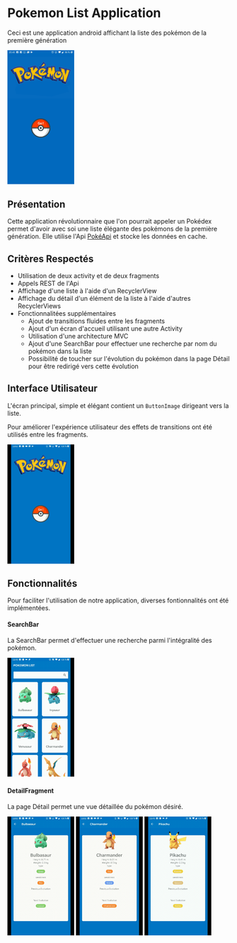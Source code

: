 <link href="style.css" rel="stylesheet"></link>

# Pokemon List Application #
Ceci est une application android affichant la liste des pokémon de la première génération

<img id="screenshot" src="/myfolder/Screenshot_1.jpg" height="30%" width="30%">

## Présentation ##

Cette application révolutionnaire que l'on pourrait appeler un Pokédex permet d'avoir avec soi une liste élégante des pokémons de la première génération.
Elle utilise l'Api [PokéApi](https://pokeapi.co "PokéApi") et stocke les données en cache.

## Critères Respectés ##

* Utilisation de deux activity et de deux fragments
* Appels REST de l'Api
* Affichage d'une liste à l'aide d'un RecyclerView
* Affichage du détail d'un élément de la liste à l'aide d'autres RecyclerViews
* Fonctionnalitées supplémentaires
	* Ajout de transitions fluides entre les fragments
	* Ajout d'un écran d'accueil utilisant une autre Activity
	* Utilisation d'une architecture MVC
	* Ajout d'une SearchBar pour effectuer une recherche par nom du pokémon dans la liste
	* Possibilité de toucher sur l'évolution du pokémon dans la page Détail pour être redirigé vers cette évolution

## Interface Utilisateur ##

L'écran principal, simple et élégant contient un  `ButtonImage` dirigeant vers la liste.

Pour améliorer l'expérience utilisateur des effets de transitions ont été utilisés entre les fragments.

<img id="screenshot" src="/myfolder/interface.gif" height="30%" width="30%">

## Fonctionnalités ##

Pour faciliter l'utilisation de notre application, diverses fontionnalités ont été implémentées.

#### SearchBar ####

La SearchBar permet d'effectuer une recherche parmi l'intégralité des pokémon.

<img id="screenshot" src="/myfolder/searchbar.gif" height="30%" width="30%">

#### DetailFragment ####

La page Détail permet une vue détaillée du pokémon désiré.


<img id="screenshot" src="/myfolder/bulbasur.jpg" height="30%" width="30%"> <img id="screenshot" src="/myfolder/charmender.jpg" height="30%" width="30%"> <img id="screenshot" src="/myfolder/pikachu.jpg" height="30%" width="30%">


